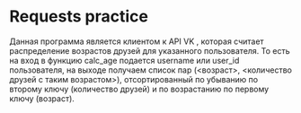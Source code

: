 # Requests practice
Данная программа является клиентом к API VK , которая считает распределение возрастов друзей для указанного пользователя. То есть на вход в функцию calc_age подается username или user_id пользователя, на выходе получаем список пар (<возраст>, <количество друзей с таким возрастом>), отсортированный по убыванию по второму ключу (количество друзей) и по возрастанию по первому ключу (возраст).
